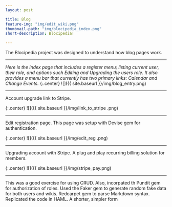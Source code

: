 ```yaml
---
layout: post

title: Blog
feature-img: "img/edit_wiki.png"
thumbnail-path: "img/blocipedia_index.png"
short-description: Blocipedia!

---
```

 The Blocipedia project was designed to understand how blog pages work. 
 
 ___

*Here is the index page that includes a register menu; listing current user, their role, and options such Editing and Upgrading the users role. It also provides a menu bar that currently has two primary links: Calendar and Change Events.*
{:.center}
![]({{ site.baseurl }}/img/blog_entry.png)

---

Account upgrade link to Stripe.

{:.center}
![]({{ site.baseurl }}/img/link_to_stripe
.png)

___

Edit registration page. This page was setup with Devise gem for authentication.   

{:.center}
![]({{ site.baseurl }}/img/edit_reg
.png)

---

Upgrading account with Stripe. A plug and play recurring billing solution for members.

{:.center}
![]({{ site.baseurl }}/img/stripe_pay.png)

___

This was a good exercise for using CRUD. Also, incorpated th Pundit gem for authorization of roles.
Used the Faker gem to generate random fake data for both users and wikis. Redcarpet gem to parse Markdown syntax. Replicated the code in HAML. A shorter, simpler form   

